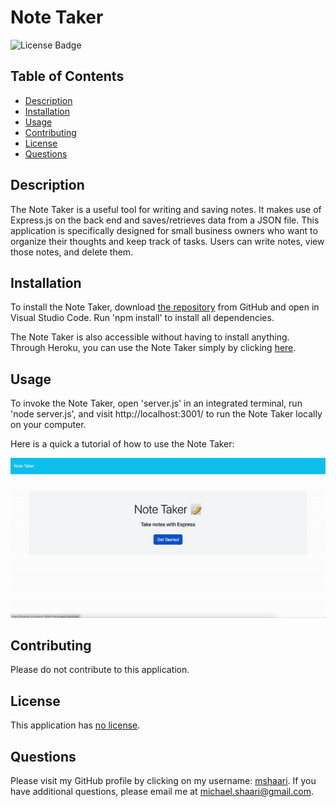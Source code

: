 # Note Taker
  
  ![License Badge](https://img.shields.io/badge/license-no%20license-blue)

  ## Table of Contents
  * [Description](#description)
  * [Installation](#installation)
  * [Usage](#usage)
  * [Contributing](#contributing)
  * [License](#license)
  * [Questions](#questions)

  ## Description
  The Note Taker is a useful tool for writing and saving notes. It makes use of Express.js on the back end and saves/retrieves data from a JSON file. This application is specifically designed for small business owners who want to organize their thoughts and keep track of tasks. Users can write notes, view those notes, and delete them. 

  ## Installation
  To install the Note Taker, download [the repository](https://github.com/mshaari/note-taker) from GitHub and open in Visual Studio Code. Run 'npm install' to install all dependencies. 

  The Note Taker is also accessible without having to install anything. Through Heroku, you can use the Note Taker simply by clicking [here](https://floating-scrubland-28964.herokuapp.com/notes). 

  ## Usage
  To invoke the Note Taker, open 'server.js' in an integrated terminal, run 'node server.js', and visit http://localhost:3001/ to run the Note Taker locally on your computer. 

  Here is a quick a tutorial of how to use the Note Taker: 
  
  ![Demo of Note Taker](Demo.gif)

  ## Contributing
  Please do not contribute to this application.

  ## License
  This application has [no license](https://choosealicense.com/no-permission).

  ## Questions
  Please visit my GitHub profile by clicking on my username: [mshaari](https://github.com/mshaari). If you have additional questions, please email me at michael.shaari@gmail.com.